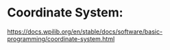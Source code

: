 # Coordinate System:
https://docs.wpilib.org/en/stable/docs/software/basic-programming/coordinate-system.html
